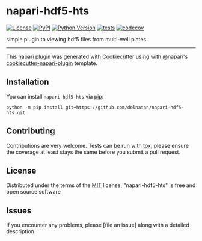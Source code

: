 # napari-hdf5-hts

[![License](https://img.shields.io/pypi/l/napari-hdf5-hts.svg?color=green)](https://github.com/githubuser/napari-hdf5-hts/raw/master/LICENSE)
[![PyPI](https://img.shields.io/pypi/v/napari-hdf5-hts.svg?color=green)](https://pypi.org/project/napari-hdf5-hts)
[![Python Version](https://img.shields.io/pypi/pyversions/napari-hdf5-hts.svg?color=green)](https://python.org)
[![tests](https://github.com/githubuser/napari-hdf5-hts/workflows/tests/badge.svg)](https://github.com/githubuser/napari-hdf5-hts/actions)
[![codecov](https://codecov.io/gh/githubuser/napari-hdf5-hts/branch/master/graph/badge.svg)](https://codecov.io/gh/githubuser/napari-hdf5-hts)

simple plugin to viewing hdf5 files from multi-well plates

----------------------------------

This [napari] plugin was generated with [Cookiecutter] using with [@napari]'s [cookiecutter-napari-plugin] template.

<!--
Don't miss the full getting started guide to set up your new package:
https://github.com/napari/cookiecutter-napari-plugin#getting-started

and review the napari docs for plugin developers:
https://napari.org/docs/plugins/index.html
-->

## Installation

You can install `napari-hdf5-hts` via [pip]:

    python -m pip install git+https://github.com/delnatan/napari-hdf5-hts.git

## Contributing

Contributions are very welcome. Tests can be run with [tox], please ensure
the coverage at least stays the same before you submit a pull request.

## License

Distributed under the terms of the [MIT] license,
"napari-hdf5-hts" is free and open source software

## Issues

If you encounter any problems, please [file an issue] along with a detailed description.

[napari]: https://github.com/napari/napari
[Cookiecutter]: https://github.com/audreyr/cookiecutter
[@napari]: https://github.com/napari
[MIT]: http://opensource.org/licenses/MIT
[BSD-3]: http://opensource.org/licenses/BSD-3-Clause
[GNU GPL v3.0]: http://www.gnu.org/licenses/gpl-3.0.txt
[GNU LGPL v3.0]: http://www.gnu.org/licenses/lgpl-3.0.txt
[Apache Software License 2.0]: http://www.apache.org/licenses/LICENSE-2.0
[Mozilla Public License 2.0]: https://www.mozilla.org/media/MPL/2.0/index.txt
[cookiecutter-napari-plugin]: https://github.com/napari/cookiecutter-napari-plugin

[napari]: https://github.com/napari/napari
[tox]: https://tox.readthedocs.io/en/latest/
[pip]: https://pypi.org/project/pip/
[PyPI]: https://pypi.org/
